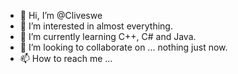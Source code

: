 - 👋 Hi, I’m @Cliveswe
- 👀 I’m interested in almost everything.
- 🌱 I’m currently learning C++, C# and Java.
- 💞️ I’m looking to collaborate on ... nothing just now.
- 📫 How to reach me ...

<!---
Cliveswe/Cliveswe is a ✨ special ✨ repository because its `README.md` (this file) appears on your GitHub profile.
You can click the Preview link to take a look at your changes.
--->
